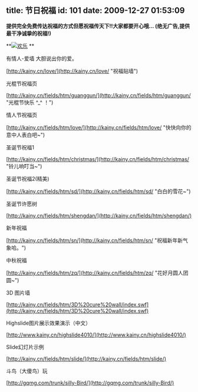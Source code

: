 title: 节日祝福
id: 101
date: 2009-12-27 01:53:09
---

**提供完全免费传达祝福的方式但愿祝福传天下!!大家都要开心哦...
(绝无广告,提供最干净诚挚的祝福!)**

**[![欢乐](http://farm3.static.flickr.com/2518/4235769075_df7863d890.jpg)](http://farm3.static.flickr.com/2518/4235769075_df7863d890.jpg "欢乐")
**

有情人-爱墙 大胆说出你的爱。

[http://kainy.cn/love/](http://kainy.cn/love/ "祝福贴墙")

光棍节祝福页

[http://kainy.cn/fields/htm/guanggun/](http://kainy.cn/fields/htm/guanggun/ "光棍节快乐 ^_^ ！")

情人节祝福页

[http://kainy.cn/fields/htm/love/](http://kainy.cn/fields/htm/love/ "快快向你的意中人表白吧~")

圣诞节祝福1

[http://kainy.cn/fields/htm/christmas/](http://kainy.cn/fields/htm/christmas/ "铃儿响叮当~")

圣诞节祝福2(精美)

[http://kainy.cn/fields/htm/sd/](http://kainy.cn/fields/htm/sd/ "白白的雪花~")

圣诞节许愿树

[http://kainy.cn/fields/htm/shengdan/](http://kainy.cn/fields/htm/shengdan/)

新年祝福

[http://kainy.cn/fields/htm/sn/](http://kainy.cn/fields/htm/sn/ "祝福新年新气象哈。")

中秋祝福

[http://kainy.cn/fields/htm/zq/](http://kainy.cn/fields/htm/zq/ "花好月圆人团圆~")

3D 图片墙

[http://kainy.cn/fields/htm/3D%20cure%20wall/index.swf](http://kainy.cn/fields/htm/3D%20cure%20wall/index.swf)

Highslide图片展示效果演示（中文）

[http://www.kainy.cn/highslide4010/](http://www.kainy.cn/highslide4010/)

Slide幻灯片示例

[http://kainy.cn/fields/htm/slide/](http://kainy.cn/fields/htm/slide/)

斗鸟（大傻鸟）玩

[http://gqmg.com/trunk/silly-Bird/](http://gqmg.com/trunk/silly-Bird/)